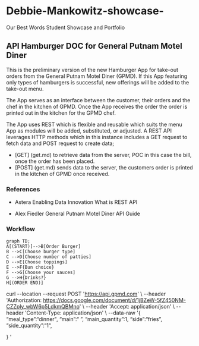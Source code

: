 # Debbie-Mankowitz-showcase-
Our Best Words Student Showcase and Portfolio
## API Hamburger DOC for General Putnam Motel Diner

This is the preliminary version of the new Hamburger App for take-out orders from the General Putnam Motel Diner (GPMD). 
If this App featuring only types of hamburgers is successful, new offerings will be added to the take-out menu.

The App serves as an interface between the customer, their orders and the chef in the kitchen of GPMD.
Once the App receives the order the order is printed out in the kitchen for the GPMD chef.

The App uses REST which is flexible and reusable which suits the menu App as modules will be added, substituted, or adjusted.
A REST API leverages HTTP methods which in this instance includes a GET request to fetch data and POST request to create data;
* [GET] (get.md) to retrieve data from the server, POC in this case the bill, once the order has been placed.
* [POST] (get.md) sends data to the server, the customers order is printed in the kitchen of GPMD once received.

### References 

* Astera Enabling Data Innovation
What is REST API

* Alex Fiedler 
General Putnam Motel Diner API Guide

### Workflow 

```mermaid
graph TD;
A[(START)]-->B[Order Burger]
B -->C[Choose burger type]
C -->D[Choose number of patties]
D -->E[Choose toppings]
E -->F{Bun choice}
F -->G[Choose your sauces]
G -->H{Drinks?}
H[(ORDER END)]

```
curl --location --request POST 'https://api.gpmd.com' \ 
--header 'Authorization: 
https://docs.google.com/document/d/1jBZeW-5fZ450NM-CZZply_wbW6p5LdkmQBMno' \ --header 'Accept: application/json' \ 
--header 'Content-Type: application/json' \ 
--data-raw '{ 
“meal_type”:“dinner", 
“main”:“ ”, 
“main_quantity”:1, 
“side”:“fries”, 
“side_quantity”:“1“, 
 
} 
' 











